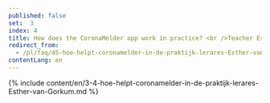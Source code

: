 ```yaml
---
published: false
set:  3
index: 4
title: How does the CoronaMelder app work in practice? <br />Teacher Esther van Gorkum
redirect_from: 
  - /pl/faq/45-hoe-helpt-coronamelder-in-de-praktijk-lerares-Esther-van-Gorkum
contentLang: en
---
```

{% include content/en/3-4-hoe-helpt-coronamelder-in-de-praktijk-lerares-Esther-van-Gorkum.md %}
